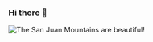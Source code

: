 ### Hi there 👋


![The San Juan Mountains are beautiful!]([/assets/images/san-juan-mountains.jpg](https://i.ibb.co/7GFGkjL/github-header-image.png) "San Juan Mountains")

<!--
**fai-sas/fai-sas** is a ✨ _special_ ✨ repository because its `README.md` (this file) appears on your GitHub profile.

Here are some ideas to get you started:

- 🔭 I’m currently working on ...
- 🌱 I’m currently learning ...
- 👯 I’m looking to collaborate on ...
- 🤔 I’m looking for help with ...
- 💬 Ask me about ...
- 📫 How to reach me: ...
- 😄 Pronouns: ...
- ⚡ Fun fact: ...
-->
